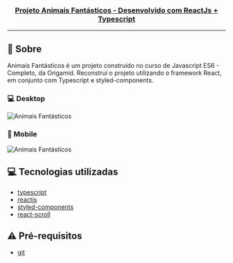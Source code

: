 <h3 align="center">
  <a href="https://cahmoraes.github.io/animais-fantasticos-react/">Projeto Animais Fantásticos - Desenvolvido com ReactJs + Typescript</a>
</h3>

---

## :rocket: Sobre

Animais Fantásticos é um projeto construído no curso de Javascript ES6 - Completo, da Origamid.
Reconstruí o projeto utilizando o framework React, em conjunto com Typescript e styled-components.

### :computer: Desktop
<img src="https://github.com/Cahmoraes/animais-fantasticos-react/blob/main/src/assets/examples/af.gif" alt="Animais Fantásticos">

### :iphone: Mobile
<img src="https://github.com/Cahmoraes/animais-fantasticos-react/blob/main/src/assets/examples/mobile.gif" alt="Animais Fantásticos">

## :computer: Tecnologias utilizadas

- [typescript](https://www.typescriptlang.org/)
- [reactjs](https://pt-br.reactjs.org/)
- [styled-components](https://styled-components.com/)
- [react-scroll](https://www.npmjs.com/package/react-scroll)

## :warning: Pré-requisitos

- [git](https://git-scm.com/)
